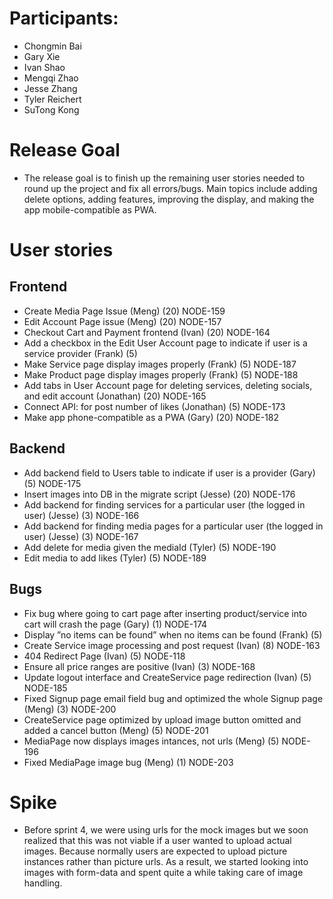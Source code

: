 # Participants:
- Chongmin Bai
- Gary Xie
- Ivan Shao
- Mengqi Zhao
- Jesse Zhang
- Tyler Reichert
- SuTong Kong

# Release Goal
- The release goal is to finish up the remaining user stories needed to round up the project and fix all errors/bugs. Main topics include adding delete options, adding features, improving the display, and making the app mobile-compatible as PWA. 

# User stories
## Frontend
- Create Media Page Issue (Meng) (20) NODE-159
- Edit Account Page issue (Meng) (20) NODE-157
- Checkout Cart and Payment frontend (Ivan) (20) NODE-164
- Add a checkbox in the Edit User Account page to indicate if user is a service provider (Frank) (5)
- Make Service page display images properly (Frank) (5) NODE-187
- Make Product page display images properly (Frank) (5) NODE-188
- Add tabs in User Account page for deleting services, deleting socials, and edit account (Jonathan) (20) NODE-165
- Connect API: for post number of likes (Jonathan) (5) NODE-173
- Make app phone-compatible as a PWA (Gary) (20) NODE-182

## Backend
- Add backend field to Users table to indicate if user is a provider (Gary) (5) NODE-175
- Insert images into DB in the migrate script (Jesse) (20) NODE-176
- Add backend for finding services for a particular user (the logged in user) (Jesse) (3) NODE-166
- Add backend for finding media pages for a particular user (the logged in user) (Jesse) (3) NODE-167
- Add delete for media given the mediaId (Tyler) (5) NODE-190
- Edit media to add likes (Tyler) (5) NODE-189

## Bugs
- Fix bug where going to cart page after inserting product/service into cart will crash the page (Gary) (1) NODE-174
- Display ”no items can be found” when no items can be found (Frank) (5)
- Create Service image processing and post request (Ivan) (8) NODE-163
- 404 Redirect Page (Ivan) (5) NODE-118
- Ensure all price ranges are positive (Ivan) (3) NODE-168
- Update logout interface and CreateService page redirection (Ivan) (5) NODE-185
- Fixed Signup page email field bug and optimized the whole Signup page (Meng) (3) NODE-200
- CreateService page optimized by upload image button omitted and added a cancel button (Meng) (5) NODE-201
- MediaPage now displays images intances, not urls (Meng) (5) NODE-196
- Fixed MediaPage image bug (Meng) (1) NODE-203

# Spike
- Before sprint 4, we were using urls for the mock images but we soon realized that this was not viable if a user wanted to upload actual images. Because normally users are expected to upload picture instances rather than picture urls. As a result, we started looking into images with form-data and spent quite a while taking care of image handling.

